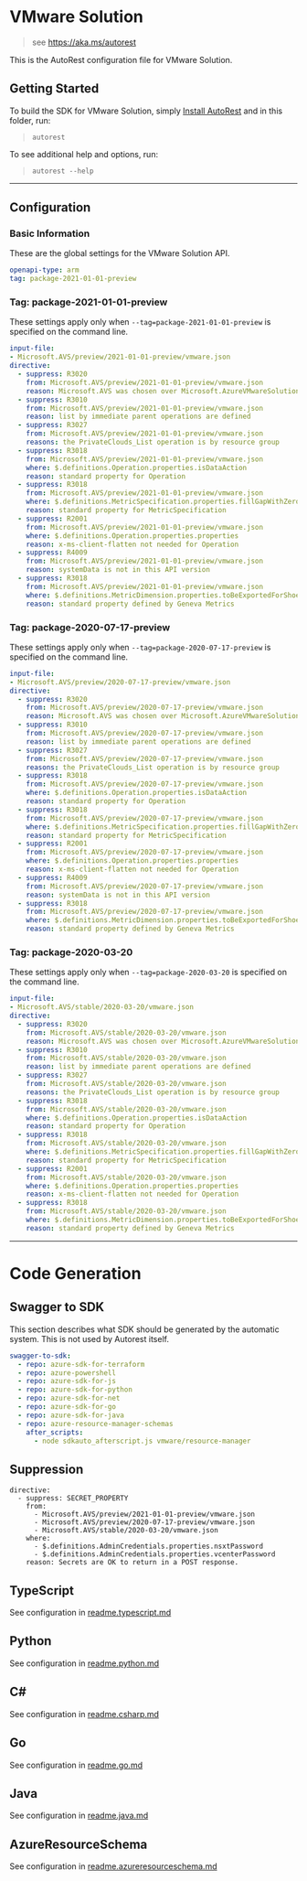 # VMware Solution

> see https://aka.ms/autorest

This is the AutoRest configuration file for VMware Solution.

## Getting Started
To build the SDK for VMware Solution, simply [Install AutoRest](https://aka.ms/autorest/install) and in this folder, run:

> `autorest`

To see additional help and options, run:

> `autorest --help`
---

## Configuration

### Basic Information
These are the global settings for the VMware Solution API.

``` yaml
openapi-type: arm
tag: package-2021-01-01-preview
```

### Tag: package-2021-01-01-preview

These settings apply only when `--tag=package-2021-01-01-preview` is specified on the command line.

``` yaml $(tag) == 'package-2021-01-01-preview'
input-file:
- Microsoft.AVS/preview/2021-01-01-preview/vmware.json
directive:
  - suppress: R3020
    from: Microsoft.AVS/preview/2021-01-01-preview/vmware.json
    reason: Microsoft.AVS was chosen over Microsoft.AzureVMwareSolution
  - suppress: R3010
    from: Microsoft.AVS/preview/2021-01-01-preview/vmware.json
    reason: list by immediate parent operations are defined
  - suppress: R3027
    from: Microsoft.AVS/preview/2021-01-01-preview/vmware.json
    reasons: the PrivateClouds_List operation is by resource group
  - suppress: R3018
    from: Microsoft.AVS/preview/2021-01-01-preview/vmware.json
    where: $.definitions.Operation.properties.isDataAction
    reason: standard property for Operation
  - suppress: R3018
    from: Microsoft.AVS/preview/2021-01-01-preview/vmware.json
    where: $.definitions.MetricSpecification.properties.fillGapWithZero
    reason: standard property for MetricSpecification
  - suppress: R2001
    from: Microsoft.AVS/preview/2021-01-01-preview/vmware.json
    where: $.definitions.Operation.properties.properties
    reason: x-ms-client-flatten not needed for Operation
  - suppress: R4009
    from: Microsoft.AVS/preview/2021-01-01-preview/vmware.json
    reason: systemData is not in this API version
  - suppress: R3018
    from: Microsoft.AVS/preview/2021-01-01-preview/vmware.json
    where: $.definitions.MetricDimension.properties.toBeExportedForShoebox
    reason: standard property defined by Geneva Metrics
```

### Tag: package-2020-07-17-preview

These settings apply only when `--tag=package-2020-07-17-preview` is specified on the command line.

``` yaml $(tag) == 'package-2020-07-17-preview'
input-file:
- Microsoft.AVS/preview/2020-07-17-preview/vmware.json
directive:
  - suppress: R3020
    from: Microsoft.AVS/preview/2020-07-17-preview/vmware.json
    reason: Microsoft.AVS was chosen over Microsoft.AzureVMwareSolution
  - suppress: R3010
    from: Microsoft.AVS/preview/2020-07-17-preview/vmware.json
    reason: list by immediate parent operations are defined
  - suppress: R3027
    from: Microsoft.AVS/preview/2020-07-17-preview/vmware.json
    reasons: the PrivateClouds_List operation is by resource group
  - suppress: R3018
    from: Microsoft.AVS/preview/2020-07-17-preview/vmware.json
    where: $.definitions.Operation.properties.isDataAction
    reason: standard property for Operation
  - suppress: R3018
    from: Microsoft.AVS/preview/2020-07-17-preview/vmware.json
    where: $.definitions.MetricSpecification.properties.fillGapWithZero
    reason: standard property for MetricSpecification
  - suppress: R2001
    from: Microsoft.AVS/preview/2020-07-17-preview/vmware.json
    where: $.definitions.Operation.properties.properties
    reason: x-ms-client-flatten not needed for Operation
  - suppress: R4009
    from: Microsoft.AVS/preview/2020-07-17-preview/vmware.json
    reason: systemData is not in this API version
  - suppress: R3018
    from: Microsoft.AVS/preview/2020-07-17-preview/vmware.json
    where: $.definitions.MetricDimension.properties.toBeExportedForShoebox
    reason: standard property defined by Geneva Metrics
```

### Tag: package-2020-03-20

These settings apply only when `--tag=package-2020-03-20` is specified on the command line.

``` yaml $(tag) == 'package-2020-03-20'
input-file:
- Microsoft.AVS/stable/2020-03-20/vmware.json
directive:
  - suppress: R3020
    from: Microsoft.AVS/stable/2020-03-20/vmware.json
    reason: Microsoft.AVS was chosen over Microsoft.AzureVMwareSolution
  - suppress: R3010
    from: Microsoft.AVS/stable/2020-03-20/vmware.json
    reason: list by immediate parent operations are defined
  - suppress: R3027
    from: Microsoft.AVS/stable/2020-03-20/vmware.json
    reasons: the PrivateClouds_List operation is by resource group
  - suppress: R3018
    from: Microsoft.AVS/stable/2020-03-20/vmware.json
    where: $.definitions.Operation.properties.isDataAction
    reason: standard property for Operation
  - suppress: R3018
    from: Microsoft.AVS/stable/2020-03-20/vmware.json
    where: $.definitions.MetricSpecification.properties.fillGapWithZero
    reason: standard property for MetricSpecification
  - suppress: R2001
    from: Microsoft.AVS/stable/2020-03-20/vmware.json
    where: $.definitions.Operation.properties.properties
    reason: x-ms-client-flatten not needed for Operation
  - suppress: R3018
    from: Microsoft.AVS/stable/2020-03-20/vmware.json
    where: $.definitions.MetricDimension.properties.toBeExportedForShoebox
    reason: standard property defined by Geneva Metrics
```

---
# Code Generation

## Swagger to SDK

This section describes what SDK should be generated by the automatic system.
This is not used by Autorest itself.

``` yaml $(swagger-to-sdk)
swagger-to-sdk:
  - repo: azure-sdk-for-terraform
  - repo: azure-powershell
  - repo: azure-sdk-for-js
  - repo: azure-sdk-for-python
  - repo: azure-sdk-for-net
  - repo: azure-sdk-for-go
  - repo: azure-sdk-for-java
  - repo: azure-resource-manager-schemas
    after_scripts:
      - node sdkauto_afterscript.js vmware/resource-manager
```

## Suppression
```
directive:
  - suppress: SECRET_PROPERTY
    from:
      - Microsoft.AVS/preview/2021-01-01-preview/vmware.json
      - Microsoft.AVS/preview/2020-07-17-preview/vmware.json
      - Microsoft.AVS/stable/2020-03-20/vmware.json
    where:
      - $.definitions.AdminCredentials.properties.nsxtPassword
      - $.definitions.AdminCredentials.properties.vcenterPassword
    reason: Secrets are OK to return in a POST response.
```

## TypeScript

See configuration in [readme.typescript.md](./readme.typescript.md)

## Python

See configuration in [readme.python.md](./readme.python.md)

## C#

See configuration in [readme.csharp.md](./readme.csharp.md)

## Go

See configuration in [readme.go.md](./readme.go.md)

## Java

See configuration in [readme.java.md](./readme.java.md)

## AzureResourceSchema

See configuration in [readme.azureresourceschema.md](./readme.azureresourceschema.md)

